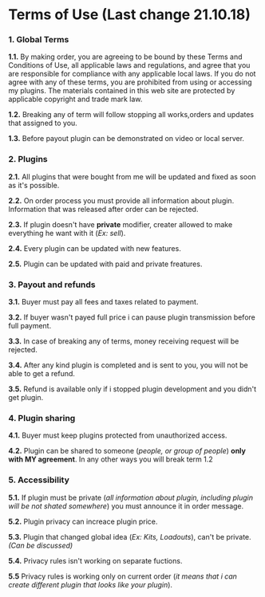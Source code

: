 Terms of Use (Last change 21.10.18)
=============================

### 1. Global Terms
**1.1.** By making order, you are agreeing to be bound by these Terms and Conditions of Use, all applicable laws and regulations, and agree that you are responsible for compliance with any applicable local laws. 
If you do not agree with any of these terms, you are prohibited from using or accessing my plugins. 
The materials contained in this web site are protected by applicable copyright and trade mark law.

**1.2.** Breaking any of term will follow stopping all works,orders and updates that assigned to you.

**1.3.** Before payout plugin can be demonstrated on video or local server.

### 2. Plugins
**2.1.** All plugins that were bought from me will be updated and fixed as soon as it's possible.

**2.2.** On order process you must provide all information about plugin. Information that was released after order can be rejected.

**2.3.** If plugin doesn't have **private** modifier, creater allowed to make everything he want with it (*Ex: sell*).

**2.4.** Every plugin can be updated with new features.

**2.5.** Plugin can be updated with paid and private freatures.

### 3. Payout and refunds
**3.1.** Buyer must pay all fees and taxes related to payment.

**3.2.** If buyer wasn't payed full price i can pause plugin transmission before full payment.

**3.3.** In case of breaking any of terms, money receiving request will be rejected.

**3.4.** After any kind plugin is completed and is sent to you, you will not be able to get a refund.

**3.5.** Refund is available only if i stopped plugin development and you didn't get plugin.

### 4. Plugin sharing
**4.1.** Buyer must keep plugins protected from unauthorized access.

**4.2.** Plugin can be shared to someone (*people, or group of people*) **only with MY agreement**.
In any other ways you will break term 1.2

### 5. Accessibility
**5.1.** If plugin must be private (*all information about plugin, including plugin will be not shated somewhere*) you must announce it in order message.

**5.2.** Plugin privacy can increace plugin price.

**5.3.** Plugin that changed global idea (*Ex: Kits, Loadouts*), can't be private. *(Can be discussed)*

**5.4.** Privacy rules isn't working on separate fuctions.

**5.5** Privacy rules is working only on current order (*it means that i can create different plugin that looks like your plugin*).
